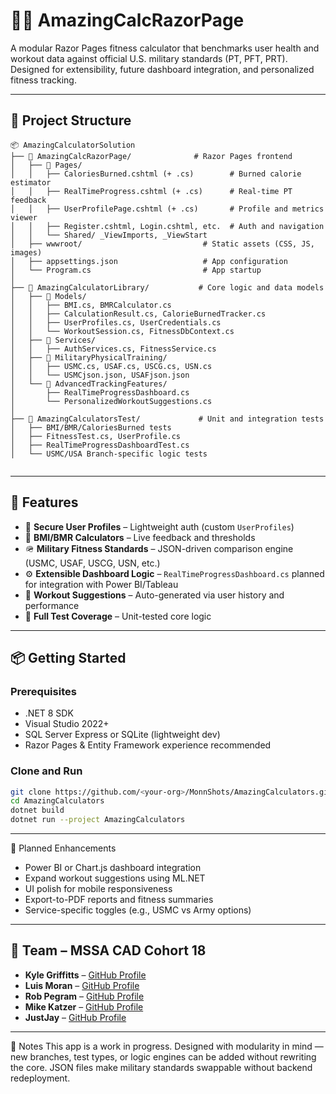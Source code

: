 # 🏋️‍♂️ AmazingCalcRazorPage

A modular Razor Pages fitness calculator that benchmarks user health and workout data against official U.S. military standards (PT, PFT, PRT). Designed for extensibility, future dashboard integration, and personalized fitness tracking.

---
## 🧭 Project Structure

```text  
📦 AmazingCalculatorSolution
├── 📁 AmazingCalcRazorPage/              # Razor Pages frontend
│   ├── 📁 Pages/
│   │   ├── CaloriesBurned.cshtml (+ .cs)        # Burned calorie estimator
│   │   ├── RealTimeProgress.cshtml (+ .cs)      # Real-time PT feedback
│   │   ├── UserProfilePage.cshtml (+ .cs)       # Profile and metrics viewer
│   │   ├── Register.cshtml, Login.cshtml, etc.  # Auth and navigation
│   │   └── Shared/ _ViewImports, _ViewStart
│   ├── wwwroot/                           # Static assets (CSS, JS, images)
│   ├── appsettings.json                   # App configuration
│   └── Program.cs                         # App startup
│
├── 📁 AmazingCalculatorLibrary/           # Core logic and data models
│   ├── 📁 Models/
│   │   ├── BMI.cs, BMRCalculator.cs
│   │   ├── CalculationResult.cs, CalorieBurnedTracker.cs
│   │   ├── UserProfiles.cs, UserCredentials.cs
│   │   └── WorkoutSession.cs, FitnessDbContext.cs
│   ├── 📁 Services/
│   │   ├── AuthServices.cs, FitnessService.cs
│   ├── 📁 MilitaryPhysicalTraining/
│   │   ├── USMC.cs, USAF.cs, USCG.cs, USN.cs
│   │   └── USMCjson.json, USAFjson.json
│   └── 📁 AdvancedTrackingFeatures/
│       ├── RealTimeProgressDashboard.cs
│       └── PersonalizedWorkoutSuggestions.cs
│
├── 📁 AmazingCalculatorsTest/             # Unit and integration tests
│   ├── BMI/BMR/CaloriesBurned tests
│   ├── FitnessTest.cs, UserProfile.cs
│   ├── RealTimeProgressDashboardTest.cs
│   └── USMC/USA Branch-specific logic tests


  ```
---

## 🔑 Features

- 🔐 **Secure User Profiles** – Lightweight auth (custom `UserProfiles`)
- 🧮 **BMI/BMR Calculators** – Live feedback and thresholds
- 🪖 **Military Fitness Standards** – JSON-driven comparison engine (USMC, USAF, USCG, USN, etc.)
- ⚙️ **Extensible Dashboard Logic** – `RealTimeProgressDashboard.cs` planned for integration with Power BI/Tableau
- 🧠 **Workout Suggestions** – Auto-generated via user history and performance
- 🧪 **Full Test Coverage** – Unit-tested core logic

---

## 📦 Getting Started

### Prerequisites

- .NET 8 SDK
- Visual Studio 2022+
- SQL Server Express or SQLite (lightweight dev)
- Razor Pages & Entity Framework experience recommended

### Clone and Run

```bash
git clone https://github.com/<your-org>/MonnShots/AmazingCalculators.git
cd AmazingCalculators
dotnet build
dotnet run --project AmazingCalculators
```
---

🧠 Planned Enhancements
- Power BI or Chart.js dashboard integration
- Expand workout suggestions using ML.NET
- UI polish for mobile responsiveness
- Export-to-PDF reports and fitness summaries
- Service-specific toggles (e.g., USMC vs Army options)


 ---
## 👥 Team – MSSA CAD Cohort 18

- **Kyle Griffitts** – [GitHub Profile](https://github.com/Kyle-Griffitts)
- **Luis Moran** – [GitHub Profile](https://github.com/lmoran291)
- **Rob Pegram** – [GitHub Profile](https://github.com/itsASweater)
- **Mike Katzer** – [GitHub Profile](https://github.com/MikeK-215)
- **JustJay** – [GitHub Profile](https://github.com/JustJaysRepo)

---

 📌 Notes
This app is a work in progress. Designed with modularity in mind — new branches, test types, or logic engines can be added without rewriting the core. JSON files make military standards swappable without backend redeployment.
